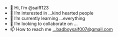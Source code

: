 - 👋 Hi, I’m @saiff123
- 👀 I’m interested in ...kind hearted people 
- 🌱 I’m currently learning ...everything 
- 💞️ I’m looking to collaborate on ...
- 📫 How to reach me ...badboysaif007@gmail.com

<!---
saiff123/saiff123 is a ✨ special ✨ repository because its `README.md` (this file) appears on your GitHub profile.
You can click the Preview link to take a look at your changes.
--->
